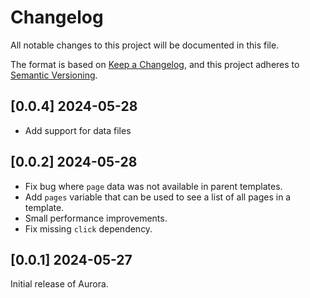 # Changelog

All notable changes to this project will be documented in this file.

The format is based on [Keep a Changelog](https://keepachangelog.com/en/1.1.0/), and this project adheres to [Semantic Versioning](https://semver.org/spec/v2.0.0.html).

## [0.0.4] 2024-05-28

* Add support for data files

## [0.0.2] 2024-05-28

* Fix bug where `page` data was not available in parent templates.
* Add `pages` variable that can be used to see a list of all pages in a template.
* Small performance improvements.
* Fix missing `click` dependency.

## [0.0.1] 2024-05-27

Initial release of Aurora.

